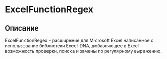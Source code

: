 # ExcelFunctionRegex

## Описание
ExcelFunctionRegex - расширение для Microsoft Excel написанное с использование библиотеки Excel-DNA, добавляющее в Excel возможность проверки, поиска и замены по регулярному выражению.


